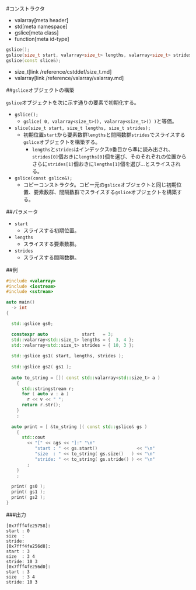 #コンストラクタ
* valarray[meta header]
* std[meta namespace]
* gslice[meta class]
* function[meta id-type]

```cpp
gslice();
gslice(size_t start, valarray<size_t> lengths, valarray<size_t> strides);
gslice(const slice&);
```
* size_t[link /reference/cstddef/size_t.md]
* valarray[link /reference/valarray/valarray.md]

##`gslice`オブジェクトの構築

`gslice`オブジェクトを次に示す通りの要素で初期化する。

- `gslice();`
    - `gslice( 0, valarray<size_t>(), valarray<size_t>() )`と等価。
- `slice(size_t start, size_t lengths, size_t strides);`
    - 初期位置`start`から要素数群`lengths`と間隔数群`strides`でスライスする`gslice`オブジェクトを構築する。
        - `lengths`と`strides`はインデックス`0`番目から準に読み出され、`strides[0]`個おきに`lengths[0]`個を選び、そのそれぞれの位置からさらに`strides[1]`個おきに`lengths[1]`個を選び…とスライスされる。
- `gslice(const gslice&);`
    - コピーコンストラクタ。コピー元の`gslice`オブジェクトと同じ初期位置、要素数群、間隔数群でスライスする`gslice`オブジェクトを構築する。


##パラメータ
- `start`
    - スライスする初期位置。
- `lengths`
    - スライスする要素数群。
- `strides`
    - スライスする間隔数群。


##例
```cpp
#include <valarray>
#include <iostream>
#include <sstream>

auto main()
  -> int
{

  std::gslice gs0;

  constexpr auto             start   = 3;
  std::valarray<std::size_t> lengths = {  3, 4 };
  std::valarray<std::size_t> strides = { 10, 3 };
  
  std::gslice gs1( start, lengths, strides );
  
  std::gslice gs2( gs1 );
  
  auto to_string = []( const std::valarray<std::size_t> a )
    {
      std::stringstream r;
      for ( auto v : a )
        r << v << " ";
      return r.str();
    }
    ;
  
  auto print = [ &to_string ]( const std::gslice& gs )
    {
      std::cout
        << "[" << &gs << "]:" "\n"
           "start : " << gs.start()               << "\n"
           "size  : " << to_string( gs.size()   ) << "\n"
           "stride: " << to_string( gs.stride() ) << "\n"
        ;
    }
    ;
  
  print( gs0 );
  print( gs1 );
  print( gs2 );
}
```

###出力
```
[0x7fff4fe25758]:
start : 0
size  : 
stride: 
[0x7fff4fe256d8]:
start : 3
size  : 3 4 
stride: 10 3 
[0x7fff4fe256d0]:
start : 3
size  : 3 4 
stride: 10 3 
```
